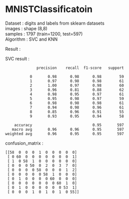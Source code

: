 # MNISTClassificatoin

Dataset : digits and labels from sklearn datasets\
images : shape (8,8)\
samples : 1797 (train=1200, test=597)\
Algorithm : SVC and KNN

Result :

SVC result :
```
              precision    recall  f1-score   support

           0       0.98      0.98      0.98        59
           1       0.97      0.98      0.98        61
           2       1.00      0.97      0.98        60
           3       0.96      0.81      0.88        62
           4       0.98      0.95      0.97        61
           5       0.95      0.98      0.97        59
           6       0.98      0.98      0.98        61
           7       0.94      0.98      0.96        61
           8       0.85      0.96      0.91        55
           9       0.93      0.95      0.94        58

    accuracy                           0.95       597
   macro avg       0.96      0.96      0.95       597
weighted avg       0.96      0.95      0.95       597

```

confusion_matrix :
```
[[58  0  0  0  1  0  0  0  0  0]
 [ 0 60  0  0  0  0  0  0  0  1]
 [ 1  0 58  1  0  0  0  0  0  0]
 [ 0  0  0 50  0  2  0  3  7  0]
 [ 0  0  0  0 58  0  0  0  1  2]
 [ 0  0  0  0  0 58  1  0  0  0]
 [ 0  1  0  0  0  0 60  0  0  0]
 [ 0  0  0  0  0  0  0 60  1  0]
 [ 0  1  0  0  0  0  0  0 53  1]
 [ 0  0  0  1  0  1  0  1  0 55]]

 ```
